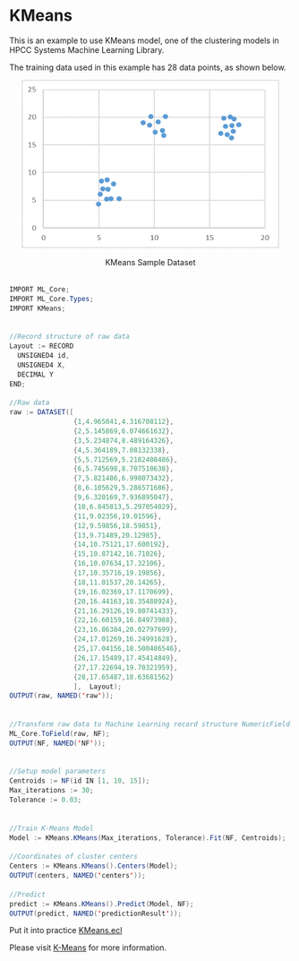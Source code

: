 # KMeans

This is an example to use KMeans model, one of the clustering models in HPCC Systems Machine Learning Library.

The training data used in this example has 28 data points, as shown below.

<!-- ![Decision Tree](./images/lr_samples.PNG) -->
<p align="center"> <img width="460" height="300" src="./images/kmeans_samples.PNG"> </p>
<p align="center"> KMeans Sample Dataset </p>

```java

IMPORT ML_Core;
IMPORT ML_Core.Types;
IMPORT KMeans;


//Record structure of raw data
Layout := RECORD
  UNSIGNED4 id,
  UNSIGNED4 X,
  DECIMAL Y
END;

//Raw data
raw := DATASET([
                {1,4.965841,4.316708112},
                {2,5.145869,6.074661632},
                {3,5.234874,8.489164326},
                {4,5.364189,7.08132338},
                {5,5.712569,5.2182408486},
                {6,5.745698,8.707510638},
                {7,5.821486,6.998073432},
                {8,6.105629,5.286571686},
                {9,6.320169,7.936895047},
                {10,6.845813,5.297054029},
                {11,9.02356,19.01596},
                {12,9.59856,18.59851},
                {13,9.71489,20.12985},
                {14,10.75121,17.600192},
                {15,10.87142,16.71026},
                {16,10.07634,17.32106},
                {17,10.35716,19.19856},
                {18,11.01537,20.14265},
                {19,16.02369,17.1170699},
                {20,16.44163,18.35488924},
                {21,16.29126,19.80741433},
                {22,16.60159,16.84973988},
                {23,16.86384,20.02797699},
                {24,17.01269,16.24991628},
                {25,17.04156,18.500486546},
                {26,17.15489,17.45414849},
                {27,17.22694,19.70321959},
                {28,17.65487,18.63681562}
                ],  Layout);
OUTPUT(raw, NAMED('raw'));


//Transform raw data to Machine Learning record structure NumericField
ML_Core.ToField(raw, NF);
OUTPUT(NF, NAMED('NF'));


//Setup model parameters
Centroids := NF(id IN [1, 10, 15]);
Max_iterations := 30;
Tolerance := 0.03;


//Train K-Means Model
Model := KMeans.KMeans(Max_iterations, Tolerance).Fit(NF, Centroids);

//Coordinates of cluster centers
Centers := KMeans.KMeans().Centers(Model);
OUTPUT(centers, NAMED('centers'));

//Predict
predict := KMeans.KMeans().Predict(Model, NF);
OUTPUT(predict, NAMED('predictionResult'));


```

Put it into practice [KMeans.ecl](https://ide.hpccsystems.com/workspaces/share/291d17d9-e5cb-4fac-83c2-ac5997c28a31)

Please visit [K-Means](https://hpccsystems.com/blog/kmeans) for more information.

